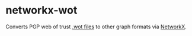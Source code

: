 networkx-wot
============
Converts PGP web of trust [.wot files](http://www.lysator.liu.se/~jc/wotsap/) to other graph formats via [NetworkX](http://networkx.github.io/).

